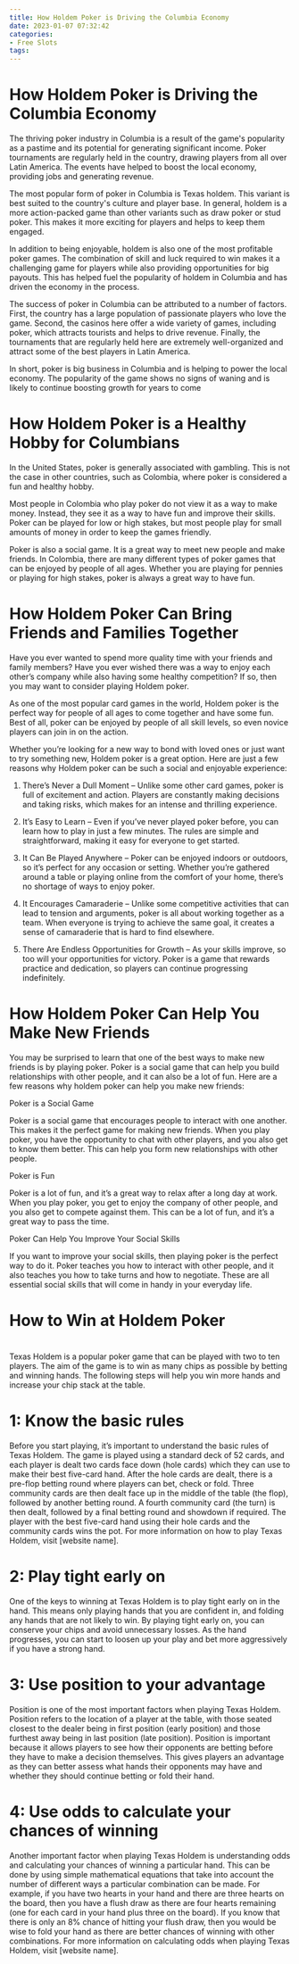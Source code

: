 ```yaml
---
title: How Holdem Poker is Driving the Columbia Economy
date: 2023-01-07 07:32:42
categories:
- Free Slots
tags:
---
```



#  How Holdem Poker is Driving the Columbia Economy

The thriving poker industry in Columbia is a result of the game's popularity as a pastime and its potential for generating significant income. Poker tournaments are regularly held in the country, drawing players from all over Latin America. The events have helped to boost the local economy, providing jobs and generating revenue.

The most popular form of poker in Columbia is Texas holdem. This variant is best suited to the country's culture and player base. In general, holdem is a more action-packed game than other variants such as draw poker or stud poker. This makes it more exciting for players and helps to keep them engaged.

In addition to being enjoyable, holdem is also one of the most profitable poker games. The combination of skill and luck required to win makes it a challenging game for players while also providing opportunities for big payouts. This has helped fuel the popularity of holdem in Columbia and has driven the economy in the process.

The success of poker in Columbia can be attributed to a number of factors. First, the country has a large population of passionate players who love the game. Second, the casinos here offer a wide variety of games, including poker, which attracts tourists and helps to drive revenue. Finally, the tournaments that are regularly held here are extremely well-organized and attract some of the best players in Latin America.

In short, poker is big business in Columbia and is helping to power the local economy. The popularity of the game shows no signs of waning and is likely to continue boosting growth for years to come

#  How Holdem Poker is a Healthy Hobby for Columbians

In the United States, poker is generally associated with gambling. This is not the case in other countries, such as Colombia, where poker is considered a fun and healthy hobby.

Most people in Colombia who play poker do not view it as a way to make money. Instead, they see it as a way to have fun and improve their skills. Poker can be played for low or high stakes, but most people play for small amounts of money in order to keep the games friendly.

Poker is also a social game. It is a great way to meet new people and make friends. In Colombia, there are many different types of poker games that can be enjoyed by people of all ages. Whether you are playing for pennies or playing for high stakes, poker is always a great way to have fun.

#  How Holdem Poker Can Bring Friends and Families Together

Have you ever wanted to spend more quality time with your friends and family members? Have you ever wished there was a way to enjoy each other’s company while also having some healthy competition? If so, then you may want to consider playing Holdem poker.

As one of the most popular card games in the world, Holdem poker is the perfect way for people of all ages to come together and have some fun. Best of all, poker can be enjoyed by people of all skill levels, so even novice players can join in on the action.

Whether you’re looking for a new way to bond with loved ones or just want to try something new, Holdem poker is a great option. Here are just a few reasons why Holdem poker can be such a social and enjoyable experience:

1. There’s Never a Dull Moment – Unlike some other card games, poker is full of excitement and action. Players are constantly making decisions and taking risks, which makes for an intense and thrilling experience.

2. It’s Easy to Learn – Even if you’ve never played poker before, you can learn how to play in just a few minutes. The rules are simple and straightforward, making it easy for everyone to get started.

3. It Can Be Played Anywhere – Poker can be enjoyed indoors or outdoors, so it’s perfect for any occasion or setting. Whether you’re gathered around a table or playing online from the comfort of your home, there’s no shortage of ways to enjoy poker.

4. It Encourages Camaraderie – Unlike some competitive activities that can lead to tension and arguments, poker is all about working together as a team. When everyone is trying to achieve the same goal, it creates a sense of camaraderie that is hard to find elsewhere.

5. There Are Endless Opportunities for Growth – As your skills improve, so too will your opportunities for victory. Poker is a game that rewards practice and dedication, so players can continue progressing indefinitely.

#  How Holdem Poker Can Help You Make New Friends

You may be surprised to learn that one of the best ways to make new friends is by playing poker. Poker is a social game that can help you build relationships with other people, and it can also be a lot of fun. Here are a few reasons why holdem poker can help you make new friends:

Poker is a Social Game

Poker is a social game that encourages people to interact with one another. This makes it the perfect game for making new friends. When you play poker, you have the opportunity to chat with other players, and you also get to know them better. This can help you form new relationships with other people.

Poker is Fun

Poker is a lot of fun, and it’s a great way to relax after a long day at work. When you play poker, you get to enjoy the company of other people, and you also get to compete against them. This can be a lot of fun, and it’s a great way to pass the time.

Poker Can Help You Improve Your Social Skills

If you want to improve your social skills, then playing poker is the perfect way to do it. Poker teaches you how to interact with other people, and it also teaches you how to take turns and how to negotiate. These are all essential social skills that will come in handy in your everyday life.

#  How to Win at Holdem Poker

#

Texas Holdem is a popular poker game that can be played with two to ten players. The aim of the game is to win as many chips as possible by betting and winning hands. The following steps will help you win more hands and increase your chip stack at the table.

# 1: Know the basic rules

Before you start playing, it’s important to understand the basic rules of Texas Holdem. The game is played using a standard deck of 52 cards, and each player is dealt two cards face down (hole cards) which they can use to make their best five-card hand. After the hole cards are dealt, there is a pre-flop betting round where players can bet, check or fold. Three community cards are then dealt face up in the middle of the table (the flop), followed by another betting round. A fourth community card (the turn) is then dealt, followed by a final betting round and showdown if required. The player with the best five-card hand using their hole cards and the community cards wins the pot. For more information on how to play Texas Holdem, visit [website name].

# 2: Play tight early on

One of the keys to winning at Texas Holdem is to play tight early on in the hand. This means only playing hands that you are confident in, and folding any hands that are not likely to win. By playing tight early on, you can conserve your chips and avoid unnecessary losses. As the hand progresses, you can start to loosen up your play and bet more aggressively if you have a strong hand.

# 3: Use position to your advantage

Position is one of the most important factors when playing Texas Holdem. Position refers to the location of a player at the table, with those seated closest to the dealer being in first position (early position) and those furthest away being in last position (late position). Position is important because it allows players to see how their opponents are betting before they have to make a decision themselves. This gives players an advantage as they can better assess what hands their opponents may have and whether they should continue betting or fold their hand.

# 4: Use odds to calculate your chances of winning

Another important factor when playing Texas Holdem is understanding odds and calculating your chances of winning a particular hand. This can be done by using simple mathematical equations that take into account the number of different ways a particular combination can be made. For example, if you have two hearts in your hand and there are three hearts on the board, then you have a flush draw as there are four hearts remaining (one for each card in your hand plus three on the board). If you know that there is only an 8% chance of hitting your flush draw, then you would be wise to fold your hand as there are better chances of winning with other combinations. For more information on calculating odds when playing Texas Holdem, visit [website name].